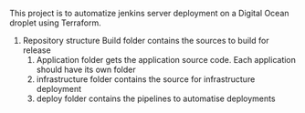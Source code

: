 This project is to automatize jenkins server deployment on a Digital Ocean droplet using Terraform.
1. Repository structure
    Build folder contains the sources to build for release
    1. Application folder gets the application source code. 
        Each application should have its own folder
    2. infrastructure folder contains the source for infrastructure deployment
    3. deploy folder contains the pipelines to automatise deployments